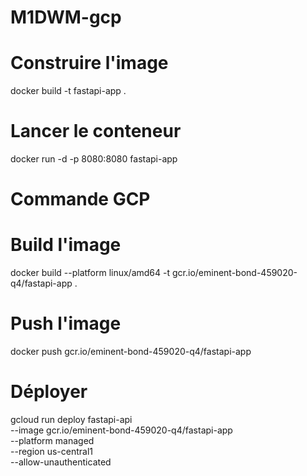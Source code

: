 # M1DWM-gcp
# Construire l'image
docker build -t fastapi-app .

# Lancer le conteneur
docker run -d -p 8080:8080 fastapi-app

# Commande GCP

# Build l'image 
docker build --platform linux/amd64 -t gcr.io/eminent-bond-459020-q4/fastapi-app .
 
# Push l'image
docker push gcr.io/eminent-bond-459020-q4/fastapi-app

# Déployer
gcloud run deploy fastapi-api \
  --image gcr.io/eminent-bond-459020-q4/fastapi-app \
  --platform managed \
  --region us-central1 \
  --allow-unauthenticated
